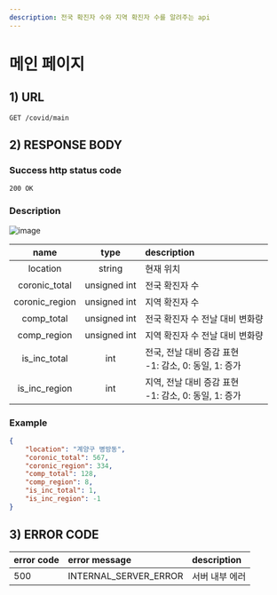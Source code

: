```yaml
---
description: 전국 확진자 수와 지역 확진자 수를 알려주는 api
---
```


# 메인 페이지

## 1\) URL

```text
GET /covid/main
```

## 2\) RESPONSE BODY

### Success http status code

 `200 OK`

### Description

![image](https://user-images.githubusercontent.com/68107000/124694390-22272080-df1c-11eb-9ba6-d0c451b05455.png)

| name | type | description |
| :---: | :---: | :---- |
| location | string | 현재 위치 |
| coronic\_total | unsigned int | 전국 확진자 수 |
| coronic\_region | unsigned int | 지역 확진자 수 |
| comp\_total | unsigned int | 전국 확진자 수 전날 대비 변화량 |
| comp\_region | unsigned int | 지역 확진자 수 전날 대비 변화량 |
| is\_inc_total | int | 전국, 전날 대비 증감 표현<br />-1: 감소, 0: 동일, 1: 증가 |
| is\_inc_region | int | 지역, 전날 대비 증감 표현<br />-1: 감소, 0: 동일, 1: 증가 |

### Example

```json
{
	"location": "계양구 병방동",
	"coronic_total": 567,
	"coronic_region": 334,
	"comp_total": 128,
	"comp_region": 8,
	"is_inc_total": 1,
	"is_inc_region": -1
}
```

## 3\) ERROR CODE

| error code | error message | description |
| :--- | :--- | :--- |
| 500 | INTERNAL\_SERVER\_ERROR | 서버 내부 에러 |

